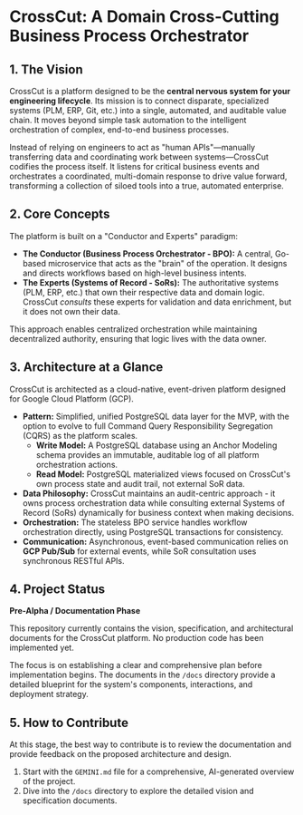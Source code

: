 # CrossCut: A Domain Cross-Cutting Business Process Orchestrator

## 1. The Vision

CrossCut is a platform designed to be the **central nervous system for your engineering lifecycle**. Its mission is to connect disparate, specialized systems (PLM, ERP, Git, etc.) into a single, automated, and auditable value chain. It moves beyond simple task automation to the intelligent orchestration of complex, end-to-end business processes.

Instead of relying on engineers to act as "human APIs"—manually transferring data and coordinating work between systems—CrossCut codifies the process itself. It listens for critical business events and orchestrates a coordinated, multi-domain response to drive value forward, transforming a collection of siloed tools into a true, automated enterprise.

## 2. Core Concepts

The platform is built on a "Conductor and Experts" paradigm:

*   **The Conductor (Business Process Orchestrator - BPO):** A central, Go-based microservice that acts as the "brain" of the operation. It designs and directs workflows based on high-level business intents.
*   **The Experts (Systems of Record - SoRs):** The authoritative systems (PLM, ERP, etc.) that own their respective data and domain logic. CrossCut *consults* these experts for validation and data enrichment, but it does not own their data.

This approach enables centralized orchestration while maintaining decentralized authority, ensuring that logic lives with the data owner.

## 3. Architecture at a Glance

CrossCut is architected as a cloud-native, event-driven platform designed for Google Cloud Platform (GCP).

*   **Pattern:** Simplified, unified PostgreSQL data layer for the MVP, with the option to evolve to full Command Query Responsibility Segregation (CQRS) as the platform scales.
    *   **Write Model:** A PostgreSQL database using an Anchor Modeling schema provides an immutable, auditable log of all platform orchestration actions.
    *   **Read Model:** PostgreSQL materialized views focused on CrossCut's own process state and audit trail, not external SoR data.
*   **Data Philosophy:** CrossCut maintains an audit-centric approach - it owns process orchestration data while consulting external Systems of Record (SoRs) dynamically for business context when making decisions.
*   **Orchestration:** The stateless BPO service handles workflow orchestration directly, using PostgreSQL transactions for consistency.
*   **Communication:** Asynchronous, event-based communication relies on **GCP Pub/Sub** for external events, while SoR consultation uses synchronous RESTful APIs.

## 4. Project Status

**Pre-Alpha / Documentation Phase**

This repository currently contains the vision, specification, and architectural documents for the CrossCut platform. No production code has been implemented yet.

The focus is on establishing a clear and comprehensive plan before implementation begins. The documents in the `/docs` directory provide a detailed blueprint for the system's components, interactions, and deployment strategy.

## 5. How to Contribute

At this stage, the best way to contribute is to review the documentation and provide feedback on the proposed architecture and design.

1.  Start with the `GEMINI.md` file for a comprehensive, AI-generated overview of the project.
2.  Dive into the `/docs` directory to explore the detailed vision and specification documents.